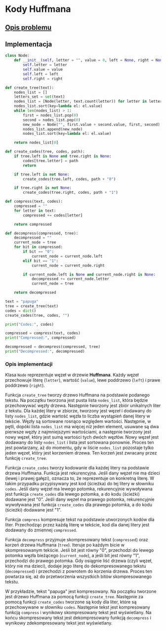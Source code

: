 # Kody Huffmana

## [Opis problemu](../../../../algorithms/coding-and-compression/huffman-coding.md)

## Implementacja

```python linenums="1"
class Node:
    def __init__(self, letter = "", value = 0, left = None, right = None):
        self.letter = letter
        self.value = value
        self.left = left
        self.right = right

def create_tree(text):
    nodes_list = []
    letters_set = set(text)
    nodes_list = [Node(letter, text.count(letter)) for letter in letters_set]
    nodes_list.sort(key=lambda el: el.value)
    while len(nodes_list) > 1:
        first = nodes_list.pop(0)
        second = nodes_list.pop(0)
        new_node = Node("", first.value + second.value, first, second)
        nodes_list.append(new_node)
        nodes_list.sort(key=lambda el: el.value)

    return nodes_list[0]

def create_codes(tree, codes, path):
    if tree.left is None and tree.right is None:
        codes[tree.letter] = path
        return

    if tree.left is not None:
        create_codes(tree.left, codes, path + "0")

    if tree.right is not None:
        create_codes(tree.right, codes, path + "1")

def compress(text, codes):
    compressed = ""
    for letter in text:
        compressed += codes[letter]

    return compressed

def decompress(compressed, tree):
    decompressed = ""
    current_node = tree
    for bit in compressed:
        if bit == "0":
            current_node = current_node.left
        elif bit == "1":
            current_node = current_node.right

        if current_node.left is None and current_node.right is None:
            decompressed += current_node.letter
            current_node = tree

    return decompressed

text = "papuga"
tree = create_tree(text)
codes = dict()
create_codes(tree, codes, "")

print("Codes:", codes)

compressed = compress(text, codes)
print("Compressed:", compressed)

decompressed = decompress(compressed, tree)
print("Decompressed:", decompressed)
```

### Opis implementacji

Klasa `Node` reprezentuje węzeł w drzewie **Huffmana**. Każdy węzeł przechowuje literę (`letter`), wartość (`value`), lewe poddrzewo (`left`) i prawe poddrzewo (`right`).

Funkcja `create_tree` tworzy drzewo Huffmana na podstawie podanego tekstu. Na początku tworzona jest pusta lista `nodes_list`, która będzie przechowywać węzły drzewa. Następnie tworzony jest zbiór unikalnych liter z tekstu. Dla każdej litery w zbiorze, tworzony jest węzeł i dodawany do listy `nodes_list`, gdzie wartość węzła to liczba wystąpień danej litery w tekście. Węzły są sortowane rosnąco względem wartości. Następnie, w pętli, dopóki lista `nodes_list` ma więcej niż jeden element, usuwane są dwa pierwsze węzły z najmniejszymi wartościami, a następnie tworzony jest nowy węzeł, który jest sumą wartości tych dwóch węzłów. Nowy węzeł jest dodawany do listy `nodes_list` i lista jest sortowana ponownie. Proces ten jest powtarzany, aż do momentu, gdy w liście `nodes_list` pozostaje tylko jeden węzeł, który jest korzeniem drzewa. Ten korzeń jest zwracany przez funkcję `create_tree`.

Funkcja `create_codes` tworzy kodowanie dla każdej litery na podstawie drzewa Huffmana. Funkcja jest rekurencyjna. Jeśli dany węzeł nie ma dzieci (lewej i prawej gałęzi), oznacza to, że reprezentuje on konkretną literę. W takim przypadku przypisywany jest kod (ścieżka) do tej litery w słowniku `codes`. Jeśli dany węzeł ma lewego potomka, rekurencyjnie wywoływana jest funkcja `create_codes` dla lewego potomka, a do kodu (ścieżki) dodawane jest "0". Jeśli dany węzeł ma prawego potomka, rekurencyjnie wywoływana jest funkcja `create_codes` dla prawego potomka, a do kodu (ścieżki) dodawane jest "1".

Funkcja `compress` kompresuje tekst na podstawie utworzonych kodów dla liter. Przechodząc przez każdą literę w tekście, kod dla danej litery jest dodawany do zmiennej `compressed`.

Funkcja `decompress` przyjmuje skompresowany tekst (`compressed`) oraz korzeń drzewa Huffmana (`tree`). Iteruje po każdym bicie w skompresowanym tekście. Jeśli bit jest równy "0", przechodzi do lewego potomka węzła bieżącego (`current_node`), a jeśli bit jest równy "1", przechodzi do prawego potomka. Gdy osiągnie liść drzewa (czyli węzeł, który nie ma dzieci), dodaje jego literę do dekompresowanego tekstu (`decompressed`) i przechodzi z powrotem do korzenia drzewa. Proces ten powtarza się, aż do przetworzenia wszystkich bitów skompresowanego tekstu.

W przykładzie, tekst "papuga" jest kompresowany. Na początku tworzone jest drzewo Huffmana za pomocą funkcji `create_tree`. Następnie za pomocą funkcji `create_codes` tworzone są kody dla liter, które są przechowywane w słowniku `codes`. Następnie tekst jest kompresowany funkcją `compress` i wynikowy skompresowany tekst jest wyświetlany. Na końcu skompresowany tekst jest dekompresowany funkcją `decompress` i wynikowy zdekompresowany tekst jest wyświetlany.
